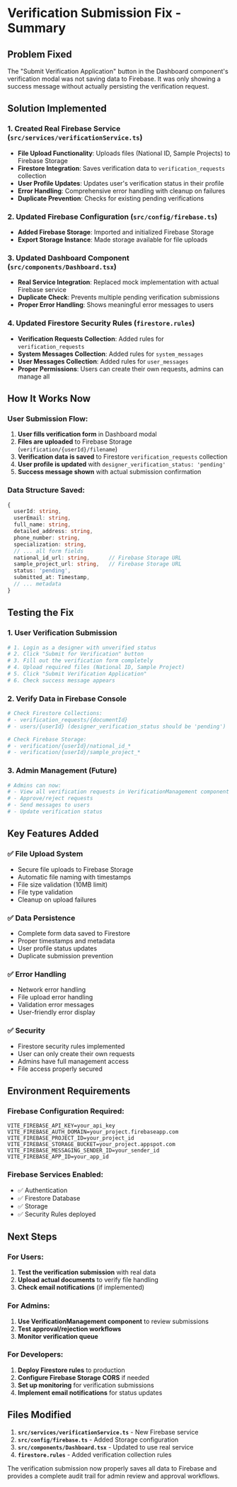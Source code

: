 # Verification Submission Fix - Summary

## Problem Fixed
The "Submit Verification Application" button in the Dashboard component's verification modal was not saving data to Firebase. It was only showing a success message without actually persisting the verification request.

## Solution Implemented

### 1. Created Real Firebase Service (`src/services/verificationService.ts`)
- **File Upload Functionality**: Uploads files (National ID, Sample Projects) to Firebase Storage
- **Firestore Integration**: Saves verification data to `verification_requests` collection
- **User Profile Updates**: Updates user's verification status in their profile
- **Error Handling**: Comprehensive error handling with cleanup on failures
- **Duplicate Prevention**: Checks for existing pending verifications

### 2. Updated Firebase Configuration (`src/config/firebase.ts`)
- **Added Firebase Storage**: Imported and initialized Firebase Storage
- **Export Storage Instance**: Made storage available for file uploads

### 3. Updated Dashboard Component (`src/components/Dashboard.tsx`)
- **Real Service Integration**: Replaced mock implementation with actual Firebase service
- **Duplicate Check**: Prevents multiple pending verification submissions
- **Proper Error Handling**: Shows meaningful error messages to users

### 4. Updated Firestore Security Rules (`firestore.rules`)
- **Verification Requests Collection**: Added rules for `verification_requests`
- **System Messages Collection**: Added rules for `system_messages` 
- **User Messages Collection**: Added rules for `user_messages`
- **Proper Permissions**: Users can create their own requests, admins can manage all

## How It Works Now

### User Submission Flow:
1. **User fills verification form** in Dashboard modal
2. **Files are uploaded** to Firebase Storage (`verification/{userId}/filename`)
3. **Verification data is saved** to Firestore `verification_requests` collection
4. **User profile is updated** with `designer_verification_status: 'pending'`
5. **Success message shown** with actual submission confirmation

### Data Structure Saved:
```typescript
{
  userId: string,
  userEmail: string,
  full_name: string,
  detailed_address: string,
  phone_number: string,
  specialization: string,
  // ... all form fields
  national_id_url: string,      // Firebase Storage URL
  sample_project_url: string,   // Firebase Storage URL
  status: 'pending',
  submitted_at: Timestamp,
  // ... metadata
}
```

## Testing the Fix

### 1. User Verification Submission
```bash
# 1. Login as a designer with unverified status
# 2. Click "Submit for Verification" button
# 3. Fill out the verification form completely
# 4. Upload required files (National ID, Sample Project)
# 5. Click "Submit Verification Application"
# 6. Check success message appears
```

### 2. Verify Data in Firebase Console
```bash
# Check Firestore Collections:
# - verification_requests/{documentId}
# - users/{userId} (designer_verification_status should be 'pending')

# Check Firebase Storage:
# - verification/{userId}/national_id_*
# - verification/{userId}/sample_project_*
```

### 3. Admin Management (Future)
```bash
# Admins can now:
# - View all verification requests in VerificationManagement component
# - Approve/reject requests
# - Send messages to users
# - Update verification status
```

## Key Features Added

### ✅ File Upload System
- Secure file uploads to Firebase Storage
- Automatic file naming with timestamps
- File size validation (10MB limit)
- File type validation
- Cleanup on upload failures

### ✅ Data Persistence
- Complete form data saved to Firestore
- Proper timestamps and metadata
- User profile status updates
- Duplicate submission prevention

### ✅ Error Handling
- Network error handling
- File upload error handling
- Validation error messages
- User-friendly error display

### ✅ Security
- Firestore security rules implemented
- User can only create their own requests
- Admins have full management access
- File access properly secured

## Environment Requirements

### Firebase Configuration Required:
```env
VITE_FIREBASE_API_KEY=your_api_key
VITE_FIREBASE_AUTH_DOMAIN=your_project.firebaseapp.com
VITE_FIREBASE_PROJECT_ID=your_project_id
VITE_FIREBASE_STORAGE_BUCKET=your_project.appspot.com
VITE_FIREBASE_MESSAGING_SENDER_ID=your_sender_id
VITE_FIREBASE_APP_ID=your_app_id
```

### Firebase Services Enabled:
- ✅ Authentication
- ✅ Firestore Database
- ✅ Storage
- ✅ Security Rules deployed

## Next Steps

### For Users:
1. **Test the verification submission** with real data
2. **Upload actual documents** to verify file handling
3. **Check email notifications** (if implemented)

### For Admins:
1. **Use VerificationManagement component** to review submissions
2. **Test approval/rejection workflows**
3. **Monitor verification queue**

### For Developers:
1. **Deploy Firestore rules** to production
2. **Configure Firebase Storage CORS** if needed
3. **Set up monitoring** for verification submissions
4. **Implement email notifications** for status updates

## Files Modified

1. **`src/services/verificationService.ts`** - New Firebase service
2. **`src/config/firebase.ts`** - Added Storage configuration
3. **`src/components/Dashboard.tsx`** - Updated to use real service
4. **`firestore.rules`** - Added verification collection rules

The verification submission now properly saves all data to Firebase and provides a complete audit trail for admin review and approval workflows.